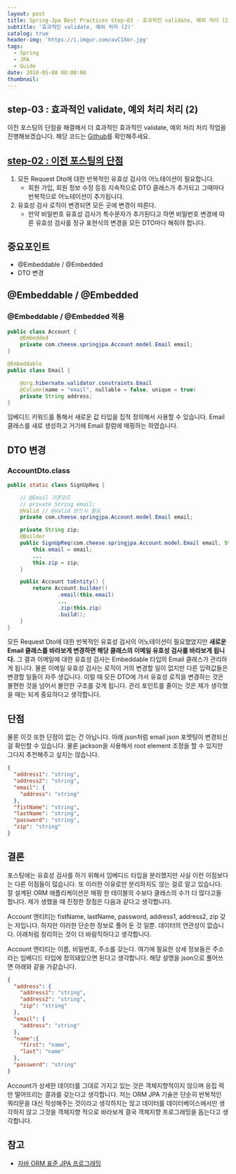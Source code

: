 ```yaml
---
layout: post
title: Spring-Jpa Best Practices Step-03 - 효과적인 validate, 예외 처리 (2)
subtitle: '효과적인 validate, 예외 처리 (2)'
catalog: true
header-img: 'https://i.imgur.com/avC1Xor.jpg'
tags:
  - Spring
  - JPA
  - Guide
date: 2018-05-08 00:00:00
thumbnail:
---
```



## step-03 : 효과적인 validate, 예외 처리 처리 (2)

이전 포스팅의 단점을 해결해서 더 효과적인 효과적인 validate, 예외 처리 처리 작업을 진행해보겠습니다. 해당 코드는 [Github](https://github.com/cheese10yun/spring-jpa-best-practices)를 확인해주세요.

## [step-02 : 이전 포스팅의 단점](https://github.com/cheese10yun/spring-jpa/blob/master/doc/step-02.md)

1. 모든 Request Dto에 대한 반복적인 유효성 검사의 어노테이션이 필요합니다.
	- 회원 가입, 회원 정보 수정 등등 지속적으로 DTO 클래스가 추가되고 그때마다 반복적으로 어노테이션이 추가됩니다.
2. 유효성 검사 로직이 변경되면 모든 곳에 변경이 따른다.
	- 만약 비밀번호 유효성 검사가 특수문자가 추가된다고 하면 비밀번호 변경에 따른 유효성 검사를 정규 표현식의 변경을 모든 DTO마다 해줘야 합니다.


## 중요포인트

* @Embeddable / @Embedded
* DTO 변경

## @Embeddable / @Embedded

### @Embeddable / @Embedded 적용

```java
public class Account {
    @Embedded
    private com.cheese.springjpa.Account.model.Email email;
}

@Embeddable
public class Email {

    @org.hibernate.validator.constraints.Email
    @Column(name = "email", nullable = false, unique = true)
    private String address;
}
```

임베디드 키워드를 통해서 새로운 값 타입을 집적 정의해서 사용할 수 있습니다. Email 클래스를 새로 생성하고 거기에 Email 칼럼에 매핑하는 하였습니다.

## DTO 변경

### AccountDto.class
```java
public static class SignUpReq {

    // @Email 기존코드
    // private String email;
    @Valid // @Valid 반드시 필요
    private com.cheese.springjpa.Account.model.Email email;

    private String zip;
    @Builder
    public SignUpReq(com.cheese.springjpa.Account.model.Email email, String fistName, String lastName, String password, String address1, String address2, String zip) {
        this.email = email;
        ...
        this.zip = zip;
    }

    public Account toEntity() {
        return Account.builder()
                .email(this.email)
                ...
                .zip(this.zip)
                .build();
    }
}
```


모든 Request Dto에 대한 반복적인 유효성 검사의 어노테이션이 필요했었지만 **새로운 Email 클래스를 바라보게 변경하면 해당 클래스의 이메일 유효성 검사를 바라보게 됩니다.** 그 결과 이메일에 대한 유효성 검사는 Embeddable 타입의 Email 클래스가 관리하게 됩니다. 물론 이메일 유효성 검사는 로직이 거의 변경할 일이 없지만 다른 입력값들은 변경할 일들이 자주 생깁니다. 이럴 때 모든 DTO에 가서 유효성 로직을 변경하는 것은 불편한 것을 넘어서 불안한 구조를 갖게 됩니다. 관리 포인트를 줄이는 것은 제가 생각했을 때는 되게 중요하다고 생각합니다.


## 단점
물론 이것 또한 단점이 없는 건 아닙니다. 아래 json처럼 email json 포멧팅이 변경되신 걸 확인할 수 있습니다. 물론 jackson을 사용해서 root element 조정을 할 수 있지만 그다지 추천해주고 싶지는 않습니다.
```json
{
  "address1": "string",
  "address2": "string",
  "email": {
    "address": "string"
  },
  "fistName": "string",
  "lastName": "string",
  "password": "string",
  "zip": "string"
}
```

## 결론
포스팅에는 유효성 검사를 하기 위해서 임베디드 타입을 분리했지만 사실 이런 이점보다는 다른 이점들이 많습니다. 또 이러한 이유로만 분리하지도 않는 걸로 알고 있습니다. 잘 설계된 ORM 애플리케이션은 매핑 한 테이블의 수보다 클래스의 수가 더 많다고들 합니다. 제가 생했을 때 진정한 장점은 다음과 같다고 생각합니다.

Account 엔티티는 fistName, lastName, password, address1, address2, zip 갖는 자입니다. 하지만 이러한 단순한 정보로 풀어 둔 것 일뿐. 데이터의 연관성이 없습니다. 아래처럼 정리하는 것이 더 바람직하다고 생각합니다.

Account 엔티티는 이름, 비밀번호, 주소를 갖는다. 여기에 필요한 상세 정보들은 주소라는 임베디드 타입에 정의돼있으면 된다고 생각합니다. 해당 설명을 json으로 풀어쓰면 아래와 같을 거같습니다.

```json
{
  "address": {
    "address1": "string",
    "address2": "string",
    "zip": "string"
  },
  "email": {
    "address": "string"
  },
  "name":{
    "first": "name",
    "last": "name"
  },
  "password": "string"
}
```
Account가 상세한 데이터를 그대로 가지고 있는 것은 객체지향적이지 않으며 응집 력만 떨어뜨리는 결과를 갖는다고 생각합니다. 저는 ORM JPA 기술은 단순히 반복적인 쿼리문을 대신 작성해주는 것이라고 생각하지는 않고 데이터를 데이터베이스에서만 생각하지 않고 그것을 객체지향 적으로 바라보게 결국 객체지향 프로그래밍을 돕는다고 생각합니다.


## 참고
* [자바 ORM 표준 JPA 프로그래밍 ](http://www.kyobobook.co.kr/product/detailViewKor.laf?ejkGb=KOR&mallGb=KOR&barcode=9788960777330&orderClick=LAH&Kc=)
